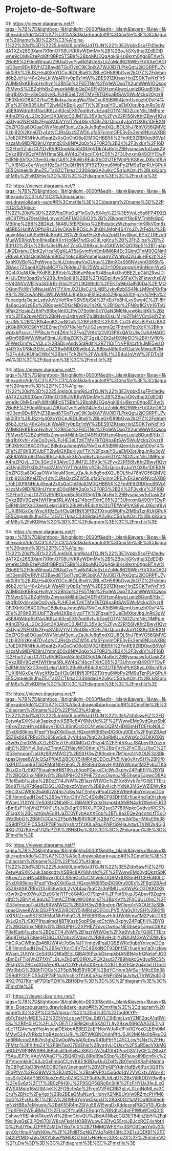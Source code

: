 # Projeto-de-Software

01: https://viewer.diagrams.net/?tags=%7B%7D&lightbox=1&highlight=0000ff&edit=_blank&layers=1&nav=1&title=admAdo%C3%A7%C3%A3o1&dark=auto#R%3Cmxfile%3E%3Cdiagram%20name%3D%22P%C3%A1gina-1%22%20id%3D%2225JqkIb0Lbm9jdJdTOJN%22%3E3Vpbk5sgFP41edwdATXZx26S3Xam7XRmO708UiVKRyWDmMv%2B%2BoJijGKythuj3ZdEDiDwne9cOMkEzePdI8fr8BPzSTSBlr%2BboMUEQgAgkl9Ksi8krm0XgoBTXw%2BqBE%2F0mWihpaUZ9UlaGygYiwRd14UeSxLiiZoMc8629WErFtVXXeOAGIInD0em9Dv1RVhIZ3Bayd8TGoTlysC9K3piXA7WJ0lD7LPtkQgtJ2jOGRPFU7ybk0iBV%2BJSzHs40XvYGCeJ6DLBtx6%2BLeGH589bGyw2kO7Z%2Fdebmd6b2JcHJr48v24yLkIWsARHy0p6z1mW%2BES91ZKtasxHxtZSCKTwNxFir5WJM8GkKBRxpHvlhvn%2Bh5p%2F65TNn%2Fp1eWOxq7X2umWeWIOQsox75MwxS%2BZgHhBxZhwsxikMjhbQeD4SFhO5HzmAkwgLuqlzBGuqBYdxlTbkg1bIXyhHv3eDo0yvRJPJHE3eLTzKTMVFkTQKpaBtSAV5WuMckq20yzr8OF0XlrKiO6XG07huCBdkdxaJsneqWa7NvGxuK5tBWhQemUspuzh00yF4%2Fe%2F8hB35iUbFT2jwM2KBpKjyxjFTK%2FqxajY0UeEMXibrJbgJnRo3gWuSE8AWdrp9sfNuUK8Laj63csEX97qoI6vtUbEagEG1Y41NO2UmNhL1IMPpmA4mZPGvLL2Oc3Gnt3X3AlvcC3JM72L35V3c%2Fyv22R156IyKhrZBwyI1Qyru3Uygi2NFtkDk2FgxSVJ5VYjVTYioU8iryfCBsZ6zQccx4yJoiYtOX8x1DFBXNDbZPGSia8OGuaOWVNduM3enLyZaJkJv8g5ndXQU8OL5hJ76hVG56QMVEKzbj920i2KnelZDy4dtvCJRsQxzSZW5tLgfaSFpinmOPE3yEk2em9NUcAXB8L7oEDXPRNHrJull5eqt2xXsGoChO6oIDM0QHBB5fI%2FmRE9ZRD0qcB6Vp1VszsMv9llDPjD9nUYstmdD0x8NfA2q0x%2F0R3%2B3K%2F3vxkV%2F16D%2FhqYZjujzCf7fOyRVIBGpokSo55GR3gVDk74s6x%2BBysmasw1uDask2VDVkzBBV9QzfA1WH1ma5RLAW4q214bcnTXrtC05%2F3UhnxmQ49OIY1EwPEdRNhShfXzG3eeXLekq1Jj8%2BuWxRE4cXhO2UTEfWhPIrKS8ycJX6chf9vjTUXl8NGxCerWycXf9zEalH3uQH1Nfj3Pf92TXrnu6WbPy2fM9uTznRUrGPuXEE5Qlqpek4kJhuZEJTaGZCTktsaC3308daGA2ulKcC5q1uAOzLl%2BLk83qrxoFM6s%2FvKDlHw%3D%3D%3C%2Fdiagram%3E%3C%2Fmxfile%3E


02: https://viewer.diagrams.net/?tags=%7B%7D&lightbox=1&highlight=0000ff&edit=_blank&layers=1&nav=1&title=ado%C3%A7%C3%A3ousuario-pet.drawio&dark=auto#R%3Cmxfile%3E%3Cdiagram%20name%3D%22P%C3%A1gina-1%22%20id%3D%22SV5qOFpGqP1nGs0y5X4g%22%3E5VpLc5s6FP41XiZjwIC9TPNqZ9reO9eLmywVOAF1ADGSiO3%2B%2BkogmYf8oBMTmMkGpCMB0ne%2B8%2BDAzLlNt48U5fEPEkIys%2BfhdubczWzbsmxHnKRkV0m8xaISRBSHalItWOPfoIRzJS1wCKw1kROScJy3hQHJMgh4S4YoJZv2tFeStJ%2BaowgMwTpAiSn9H4c8rqRL26%2FlXwFHsX6y5a2qkRTpyWonLEYh2TREzv3MuaWE8KqVbm8hkeBpXKrrHo6M7hdGIeO9LrgKcu%2B%2Fh2jlba%2B%2B0fU3%2FLy%2Bv1J3eUNJoTZcsGJ268xuLIqJGAEWkCQG0SpS%2BTjg4pjJkQDxamJCIqK2yHcaN0qKLAT5aGvmfNnEmMM6R4Ec3QimCFnM00QNm1vR6wLKYdsQqa09AkmB052YokcdBbPmmepuaqVZWhNxQ2GukiHFk2h%2F5xpK0VBo%2FgWyngEJhIJZqksojwVsGUrua%2BmXGrS56NVzvhOSK6h%2BAec7ZSao4KQNpMCP7p7k9deu7j6r25Wdu22rt1O9owpgpKABnNimrWwS0Qj4iXluNU9icFKdFBLE8Vvb%2Bi6uHNugfU4BsqAkOin9BE2LpGkIIZRwJDjAHJUDfnl0psd9y%2B9Jfm8o8i8%2BB%2Fl1QDpHfvvS5FeX%2Fktwxhs8WHV40NVvtVB1Va3iG0rRrjEtlxOYQYL9Qt9hd5%2FEK7o9ibGalFd0Da%2FIMOOQonIFkWhTdNwJeiiVri17YXmJXZUlsCJHL4jB5JykvRzbSS4NuLM9mPOrPaARr%2BCkwAnNEJW5JWRMJJ6pDksgEl25Qnlo529jga5AXthjg2yN7HFa%2FubadgdzOaueLsdyJuVzVoYRmKSNSfpSsI%2FxEp7b8hILxySwe4C%2Fi8H4a6aqJqGz8Ea%2B6opekCDGcNDGpU1n2GL%2B1Gg%2FN9o1K2Vn16ToU5Pak2HzsieZz6hPy96bgNntGLPwO7So9m0kYOaN3M6Nuvw6ksldKk%2BzVp%2FEa2pveN5t%2BpNym3rdrVwtPZg3iNdalOIsLjMHgZFM4VCmSjdYZmbzUMr%2B%2Bfk4epK2zwNOuN%2BPzR90%2FXISljCcGfg9zUBjPxUz8A0zKGk8R0KCS6Yff2EZmet7n9718eNxfVJlG2swtmtQz7PdmhTbbXdK%2BhmwptxbPxcvrL1PP8sJxYrr4ZKm%2FvqZVtKk1z2Vl03P6kQA1zUiwOJAAHAGCwDm58BjWWWKaFBmlJJU8IaZCK%2F2gzjLODt2aHX9NrDO%2BKHVfI0%2FWezDmfwCVQLc%2BSDLyAsdv5raRdjt%2B711OITNVPBVcrfrkJME5wzOg4RYXv1P8Iq3EthLoOZ36wM9DX6w6pL2JB8bsd4ReXpXOacVeMwqJ67M%2Fy44UKUflaOWb1%2BbrHTcA2HI%2FWu4RLf%2B4aUqVtW%2FDTn3fwA%3D%3C%2Fdiagram%3E%3C%2Fmxfile%3E


03: https://viewer.diagrams.net/?tags=%7B%7D&lightbox=1&highlight=0000ff&edit=_blank&layers=1&nav=1&title=admAdo%C3%A7%C3%A3o1&dark=auto#R%3Cmxfile%3E%3Cdiagram%20name%3D%22P%C3%A1gina-1%22%20id%3D%2225JqkIb0Lbm9jdJdTOJN%22%3E3Vpbk5sgFP41edwdATXZx26S3Xam7XRmO708UiVKRyWDmMv%2B%2BoJijGKythuj3ZdEDiDwne9cOMkEzePdI8fr8BPzSTSBlr%2BboMUEQgAgkl9Ksi8krm0XgoBTXw%2BqBE%2F0mWihpaUZ9UlaGygYiwRd14UeSxLiiZoMc8629WErFtVXXeOAGIInD0em9Dv1RVhIZ3Bayd8TGoTlysC9K3piXA7WJ0lD7LPtkQgtJ2jOGRPFU7ybk0iBV%2BJSzHs40XvYGCeJ6DLBtx6%2BLeGH589bGyw2kO7Z%2Fdebmd6b2JcHJr48v24yLkIWsARHy0p6z1mW%2BES91ZKtasxHxtZSCKTwNxFir5WJM8GkKBRxpHvlhvn%2Bh5p%2F65TNn%2Fp1eWOxq7X2umWeWIOQsox75MwxS%2BZgHhBxZhwsxikMjhbQeD4SFhO5HzmAkwgLuqlzBGuqBYdxlTbkg1bIXyhHv3eDo0yvRJPJHE3eLTzKTMVFkTQKpaBtSAV5WuMckq20yzr8OF0XlrKiO6XG07huCBdkdxaJsneqWa7NvGxuK5tBWhQemUspuzh00yF4%2Fe%2F8hB35iUbFT2jwM2KBpKjyxjFTK%2FqxajY0UeEMXibrJbgJnRo3gWuSE8AWdrp9sfNuUK8Laj63csEX97qoI6vtUbEagEG1Y41NO2UmNhL1IMPpmA4mZPGvLL2Oc3Gnt3X3AlvcC3JM72L35V3c%2Fyv22R156IyKhrZBwyI1Qyru3Uygi2NFtkDk2FgxSVJ5VYjVTYioU8iryfCBsZ6zQccx4yJoiYtOX8x1DFBXNDbZPGSia8OGuaOWVNduM3enLyZaJkJv8g5ndXQU8OL5hJ76hVG56QMVEKzbj920i2KnelZDy4dtvCJRsQxzSZW5tLgfaSFpinmOPE3yEk2em9NUcAXB8L7oEDXPRNHrJull5eqt2xXsGoChO6oIDM0QHBB5fI%2FmRE9ZRD0qcB6Vp1VszsMv9llDPjD9nUYstmdD0x8NfA2q0x%2F0R3%2B3K%2F3vxkV%2F16D%2FhqYZjujzCf7fOyRVIBGpokSo55GR3gVDk74s6x%2BBysmasw1uDask2VDVkzBBV9QzfA1WH1ma5RLAW4q214bcnTXrtC05%2F3UhnxmQ49OIY1EwPEdRNhShfXzG3eeXLekq1Jj8%2BuWxRE4cXhO2UTEfWhPIrKS8ycJX6chf9vjTUXl8NGxCerWycXf9zEalH3uQH1Nfj3Pf92TXrnu6WbPy2fM9uTznRUrGPuXEE5Qlqpek4kJhuZEJTaGZCTktsaC3308daGA2ulKcC5q1uAOzLl%2BLk83qrxoFM6s%2FvKDlHw%3D%3D%3C%2Fdiagram%3E%3C%2Fmxfile%3E


04: https://viewer.diagrams.net/?tags=%7B%7D&lightbox=1&highlight=0000ff&edit=_blank&layers=1&nav=1&title=admAdo%C3%A7%C3%A3o1&dark=auto#R%3Cmxfile%3E%3Cdiagram%20name%3D%22P%C3%A1gina-1%22%20id%3D%2225JqkIb0Lbm9jdJdTOJN%22%3E3Vpbk5sgFP41edwdATXZx26S3Xam7XRmO708UiVKRyWDmMv%2B%2BoJijGKythuj3ZdEDiDwne9cOMkEzePdI8fr8BPzSTSBlr%2BboMUEQgAgkl9Ksi8krm0XgoBTXw%2BqBE%2F0mWihpaUZ9UlaGygYiwRd14UeSxLiiZoMc8629WErFtVXXeOAGIInD0em9Dv1RVhIZ3Bayd8TGoTlysC9K3piXA7WJ0lD7LPtkQgtJ2jOGRPFU7ybk0iBV%2BJSzHs40XvYGCeJ6DLBtx6%2BLeGH589bGyw2kO7Z%2Fdebmd6b2JcHJr48v24yLkIWsARHy0p6z1mW%2BES91ZKtasxHxtZSCKTwNxFir5WJM8GkKBRxpHvlhvn%2Bh5p%2F65TNn%2Fp1eWOxq7X2umWeWIOQsox75MwxS%2BZgHhBxZhwsxikMjhbQeD4SFhO5HzmAkwgLuqlzBGuqBYdxlTbkg1bIXyhHv3eDo0yvRJPJHE3eLTzKTMVFkTQKpaBtSAV5WuMckq20yzr8OF0XlrKiO6XG07huCBdkdxaJsneqWa7NvGxuK5tBWhQemUspuzh00yF4%2Fe%2F8hB35iUbFT2jwM2KBpKjyxjFTK%2FqxajY0UeEMXibrJbgJnRo3gWuSE8AWdrp9sfNuUK8Laj63csEX97qoI6vtUbEagEG1Y41NO2UmNhL1IMPpmA4mZPGvLL2Oc3Gnt3X3AlvcC3JM72L35V3c%2Fyv22R156IyKhrZBwyI1Qyru3Uygi2NFtkDk2FgxSVJ5VYjVTYioU8iryfCBsZ6zQccx4yJoiYtOX8x1DFBXNDbZPGSia8OGuaOWVNduM3enLyZaJkJv8g5ndXQU8OL5hJ76hVG56QMVEKzbj920i2KnelZDy4dtvCJRsQxzSZW5tLgfaSFpinmOPE3yEk2em9NUcAXB8L7oEDXPRNHrJull5eqt2xXsGoChO6oIDM0QHBB5fI%2FmRE9ZRD0qcB6Vp1VszsMv9llDPjD9nUYstmdD0x8NfA2q0x%2F0R3%2B3K%2F3vxkV%2F16D%2FhqYZjujzCf7fOyRVIBGpokSo55GR3gVDk74s6x%2BBysmasw1uDask2VDVkzBBV9QzfA1WH1ma5RLAW4q214bcnTXrtC05%2F3UhnxmQ49OIY1EwPEdRNhShfXzG3eeXLekq1Jj8%2BuWxRE4cXhO2UTEfWhPIrKS8ycJX6chf9vjTUXl8NGxCerWycXf9zEalH3uQH1Nfj3Pf92TXrnu6WbPy2fM9uTznRUrGPuXEE5Qlqpek4kJhuZEJTaGZCTktsaC3308daGA2ulKcC5q1uAOzLl%2BLk83qrxoFM6s%2FvKDlHw%3D%3D%3C%2Fdiagram%3E%3C%2Fmxfile%3E


05: https://viewer.diagrams.net/?tags=%7B%7D&lightbox=1&highlight=0000ff&edit=_blank&layers=1&nav=1&title=admAdo%C3%A7%C3%A3o3.drawio&dark=auto#R%3Cmxfile%3E%3Cdiagram%20name%3D%22P%C3%A1gina-1%22%20id%3D%2225JqkIb0Lbm9jdJdTOJN%22%3E5Zldb5swFIZ%2FDZetwAaSXK5Juk3apkqdtvXSBRc8AY6MyUd%2F%2FWwwEMc0ydQkzrSbKH6xwZzznHNs48Bpvv7I0CL9SmOcOcCN1w6cOQBMxlD8SmHTCEHoN0LCSNxIXi88klesRFepFYlxqXXklGacLHQxokWBI65piDG60ru90Ex%2F6gIl2BAeI5SZ6k8S87RRx2DU658wSdL2yV44aa7kqO2s3qRMUUxXWxKcO3DKKOXNv3w9xZm0XWuXZtz9G1e7iTFc8GMGxO79jzn4%2FPpt5XuzJSAbevf9ZqzmxjftC%2BNYvL9qUsZTmtACZfNevWO0KmIs7%2BqKVt%2FnC6ULIXpC%2FI053yhnoopTIaU8z9RVMWG2%2BSXH3wZt80ndrm7M1lpro1rNXOUE3zSBkkpasQjvee8WJcQSzPf0A52jBOCY5ljMR4xjOEOcLPV5IIVa0vXrvSH%2BKIf8hXPUfZcoq9STSOFMofNhFhFqOi7LRFBIB61SwvHjAtUWWImw1M2PykUTKS9kLd2o7LrEjOP1fsualmgHjBTlKszb5qqPGaikdCtcWu3kphvZ4PqEfIIj%2BYQ2%2BQQGnxlNBKIyG%2BdUPjHOZXPHE72dvcOwnoJNEGhseqEJpwcG6AzPRefEatb1tJzbp%2BDzZ114JNW%2B1azrWfWOe%2FXe8Vyb7oFG0jETTErz56q8THIJR7d6egED6QUGZnbxz5Vdwn%2B89vlHchjYxNA3MGyWZlDWvRsHhCiXsCW8to2b46IUW4Vc7oSwNJTYmtgvjPqaDQSBWRe9gboYnIvcwDDqC8lNmm0udH2wE%2B5wYKnrD4V7cC4SXdNCF93Dhf5Er1lueKhq1a0HzIgwAWanL2UttYdr2eSdSUQNfaBEzLGjBAI9tPzdkGkmpkbtANBN4x1rGNeIpFJG0kBmEsFTlojVhiZFfXhTL9tJyZk0gf001RXUPQX2sut37789NpkcGVdvufRCS%2FiJgX%2BCxdtGpAEd81JaZC0YFybApXXEob%2BTL8a2EQe2q4otxLtT5oOIWz0bbG%2B8hTiOCa%2F5plVNd5RVROF%2BdYCHnm3AfSuHMKcE9b38DS9dfFf31PjCS5d2P78FNuIVyshrzfYzKiLa7qJiFNPrS94jaJvtwLTh1W2k4Gj34KQj7fQ7KdHsP7Q1pPZfK%2BH8Dw%3D%3D%3C%2Fdiagram%3E%3C%2Fmxfile%3E


06: https://viewer.diagrams.net/?tags=%7B%7D&lightbox=1&highlight=0000ff&edit=_blank&layers=1&nav=1&title=admAdo%C3%A7%C3%A3o3.drawio&dark=auto#R%3Cmxfile%3E%3Cdiagram%20name%3D%22P%C3%A1gina-1%22%20id%3D%2225JqkIb0Lbm9jdJdTOJN%22%3E5Zldb5swFIZ%2FDZetwAaSXK5Juk3apkqdtvXSBRc8AY6MyUd%2F%2FWwwEMc0ydQkzrSbKH6xwZzznHNs48Bpvv7I0CL9SmOcOcCN1w6cOQBMxlD8SmHTCEHoN0LCSNxIXi88klesRFepFYlxqXXklGacLHQxokWBI65piDG60ru90Ex%2F6gIl2BAeI5SZ6k8S87RRx2DU658wSdL2yV44aa7kqO2s3qRMUUxXWxKcO3DKKOXNv3w9xZm0XWuXZtz9G1e7iTFc8GMGxO79jzn4%2FPpt5XuzJSAbevf9ZqzmxjftC%2BNYvL9qUsZTmtACZfNevWO0KmIs7%2BqKVt%2FnC6ULIXpC%2FI053yhnoopTIaU8z9RVMWG2%2BSXH3wZt80ndrm7M1lpro1rNXOUE3zSBkkpasQjvee8WJcQSzPf0A52jBOCY5ljMR4xjOEOcLPV5IIVa0vXrvSH%2BKIf8hXPUfZcoq9STSOFMofNhFhFqOi7LRFBIB61SwvHjAtUWWImw1M2PykUTKS9kLd2o7LrEjOP1fsualmgHjBTlKszb5qqPGaikdCtcWu3kphvZ4PqEfIIj%2BYQ2%2BQQGnxlNBKIyG%2BdUPjHOZXPHE72dvcOwnoJNEGhseqEJpwcG6AzPRefEatb1tJzbp%2BDzZ114JNW%2B1azrWfWOe%2FXe8Vyb7oFG0jETTErz56q8THIJR7d6egED6QUGZnbxz5Vdwn%2B89vlHchjYxNA3MGyWZlDWvRsHhCiXsCW8to2b46IUW4Vc7oSwNJTYmtgvjPqaDQSBWRe9gboYnIvcwDDqC8lNmm0udH2wE%2B5wYKnrD4V7cC4SXdNCF93Dhf5Er1lueKhq1a0HzIgwAWanL2UttYdr2eSdSUQNfaBEzLGjBAI9tPzdkGkmpkbtANBN4x1rGNeIpFJG0kBmEsFTlojVhiZFfXhTL9tJyZk0gf001RXUPQX2sut37789NpkcGVdvufRCS%2FiJgX%2BCxdtGpAEd81JaZC0YFybApXXEob%2BTL8a2EQe2q4otxLtT5oOIWz0bbG%2B8hTiOCa%2F5plVNd5RVROF%2BdYCHnm3AfSuHMKcE9b38DS9dfFf31PjCS5d2P78FNuIVyshrzfYzKiLa7qJiFNPrS94jaJvtwLTh1W2k4Gj34KQj7fQ7KdHsP7Q1pPZfK%2BH8Dw%3D%3D%3C%2Fdiagram%3E%3C%2Fmxfile%3E


07: https://viewer.diagrams.net/?tags=%7B%7D&lightbox=1&highlight=0000ff&edit=_blank&layers=1&nav=1&title=Doacaousuario.drawio&dark=auto#R%3Cmxfile%3E%3Cdiagram%20name%3D%22P%C3%A1gina-1%22%20id%3D%221bgBKYP-obTcTdxHvMSE%22%3E5VnLcpswFP0aL9tBYLC9jEmcLvpYZNF2qcA1qBWIESJ%2BfH0lEC%2FLcZyOE7lTz5iRjiQkjs65XA0TL8y29xwX6RcWA524TrydeLcT1124vrwqYNcAvocaIOEkbqAB8ED2oEFHoxWJoRx1FIxRQYoxGLE8h0iMMMw524y7rRkdz1rgBAzgIcLURL%2BTWKQNOndnPf4JSJK2M6Ng0bRkuO2sn6RMccw2A8i7m3ghZ0w0pWwbAlXctbw041bPtHYL45CLcwYsNxt%2FHu7FMtzj%2FXIfrpZ4%2F8HTaxO79oEhls%2Bvq4yLlCUsx%2FSuR5ecVXkM6q6OrPV9PjNWSBBJ8BcIsdObiSvBJJSKjOrWZk410bOPoqGSVTyCE%2BtvJYF5AuJEP7cjXAoVWAaC7%2BQ4DhQL8jReB9aSSbp%2BPauyoIl9Bcn6vk%2BYVnomkk9Cb3JzGxFmbgClUtyK6E1KBDwUuGZgI%2B01phGXRaP4Ndmq7dC8PgEXsD3NrMlEO8DTatV2nenqptf%2BVEPpQPYtdnHqfBv6lFzx3Q81%2FqPfVn%2Fq29WV2%2B2ottO1C%2BraPVPXU5u6dg1dV2VVCxtxJWxHKrcssSrIv24AVY5BXRiusZm6Ln0Z5Q%2F3ut9J9LIdLqD%2BxVj8KDDVj9wj8g%2FeSv6z%2F1T%2B0zPlH9iU%2F9SQP5QRo6nStlK%2FzFHYUa3feJLxG4WSXMqIq16sUtMJyK%2FOBcfeAe%2FrgoVVF6CRB3pLvL0LgjNdMLea3CCru%2BNc%2Fe4gx%2Bb2BEaQMuNLyrLHqnyX2NK9UnVw8RZmcPHfM8GcG%2FyUUJ8T%2BTA%2B19E6YgVpk5koxU%2BqX0G21uM1OqB0bjteo6mNkHBBa7eMvuxtu%2BdK55R4m2SiVu5BWl5wgDxKddesosPGiGV10lJGnIxTFpXFlH2WEuBMaTl%2FLIuOfYsu6ELE9dgg%2BNdtcO4pFPlWbWCeQ0tSCshwvYRElnkbt0kuxWvI%2BmiGblvQU%2BdA0NbzcGQ3ET84jnZtb5%2FqIf9cI8ysGsE3jPDt670iIW8cAFkd4HOBBWuowE3EfyQ55rojJBJccRCE4xhbt4G%2FuDYbuJZPPPZsMDvTBq7VI0%2B7TMMGWFSYkr3SPOtfDaqYq0v30rgyxXcHInuKNxNN0wJ%2F%2FdliTSgNGZVJq7qRh13HcZXE1zJQDfB1%2FZO42rPfMGgJVo78XYb8wPNH5KOZb5DvHeHeez33Ksp2X%2F%2FqtsEnVO%2FuDw%3D%3D%3C%2Fdiagram%3E%3C%2Fmxfile%3E
